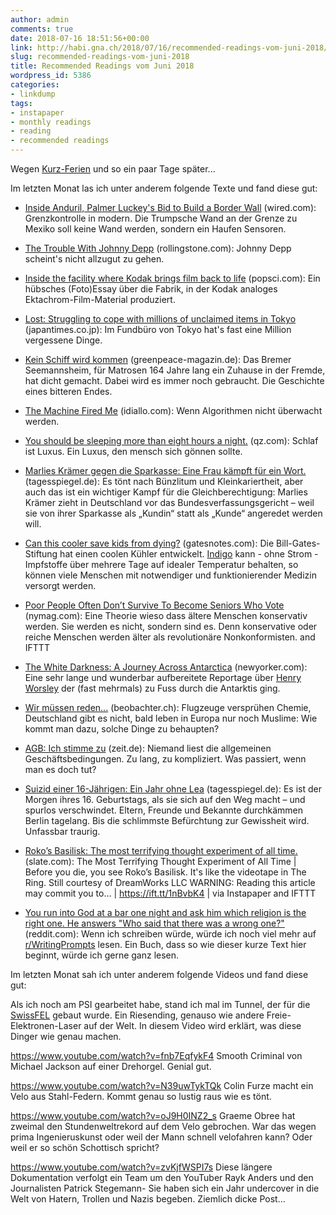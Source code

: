 ```yaml
---
author: admin
comments: true
date: 2018-07-16 18:51:56+00:00
link: http://habi.gna.ch/2018/07/16/recommended-readings-vom-juni-2018/
slug: recommended-readings-vom-juni-2018
title: Recommended Readings vom Juni 2018
wordpress_id: 5386
categories:
- linkdump
tags:
- instapaper
- monthly readings
- reading
- recommended readings
---
```


Wegen [Kurz-Ferien](http://habi.gna.ch/2018/07/04/landli-idylle/) und so ein paar Tage später...

Im letzten Monat las ich unter anderem folgende Texte und fand diese gut:





  * [Inside Anduril, Palmer Luckey's Bid to Build a Border Wall](https://www.wired.com/story/palmer-luckey-anduril-border-wall/) (wired.com): Grenzkontrolle in modern. Die Trumpsche Wand an der Grenze zu Mexiko soll keine Wand werden, sondern ein Haufen Sensoren.


  * [The Trouble With Johnny Depp](https://www.rollingstone.com/movies/movie-features/the-trouble-with-johnny-depp-666010/) (rollingstone.com): Johnny Depp scheint's nicht allzugut zu gehen.


  * [Inside the facility where Kodak brings film back to life](https://www.popsci.com/inside-kodak-factory-photos) (popsci.com): Ein hübsches (Foto)Essay über die Fabrik, in der Kodak analoges Ektachrom-Film-Material produziert.


  * [Lost: Struggling to cope with millions of unclaimed items in Tokyo](https://www.japantimes.co.jp/life/2017/05/27/lifestyle/lost-struggling-cope-millions-unclaimed-items-tokyo/) (japantimes.co.jp): Im Fundbüro von Tokyo hat's fast eine Million vergessene Dinge.


  * [Kein Schiff wird kommen](https://www.greenpeace-magazin.de/kein-schiff-wird-kommen) (greenpeace-magazin.de): Das Bremer Seemannsheim, für Matrosen 164 Jahre lang ein Zuhause in der Fremde, hat dicht gemacht. Dabei wird es immer noch gebraucht. Die Geschichte eines bitteren Endes.


  * [The Machine Fired Me](https://idiallo.com/blog/when-a-machine-fired-me) (idiallo.com): Wenn Algorithmen nicht überwacht werden.


  * [You should be sleeping more than eight hours a night.](https://qz.com/1301123/why-eight-hours-a-night-isnt-enough-according-to-a-leading-sleep-scientist/) (qz.com): Schlaf ist Luxus. Ein Luxus, den mensch sich gönnen sollte.


  * [Marlies Krämer gegen die Sparkasse: Eine Frau kämpft für ein Wort.](https://www.tagesspiegel.de/weltspiegel/marlies-kraemer-gegen-die-sparkasse-eine-frau-kaempft-fuer-ein-wort/22646114.html) (tagesspiegel.de): Es tönt nach Bünzlitum und Kleinkariertheit, aber auch das ist ein wichtiger Kampf für die Gleichberechtigung: Marlies Krämer zieht in Deutschland vor das Bundesverfassungsgericht – weil sie von ihrer Sparkasse als „Kundin“ statt als „Kunde“ angeredet werden will.


  * [Can this cooler save kids from dying?](https://www.gatesnotes.com/Health/The-big-chill) (gatesnotes.com): Die Bill-Gates-Stiftung hat einen coolen Kühler entwickelt. [Indigo](https://www.youtube.com/watch?v=CzeILXKwe74) kann - ohne Strom - Impfstoffe über mehrere Tage auf idealer Temperatur behalten, so können viele Menschen mit notwendiger und funktionierender Medizin versorgt werden.


  * [Poor People Often Don’t Survive To Become Seniors Who Vote](http://nymag.com/daily/intelligencer/2018/05/poor-people-often-dont-survive-to-become-seniors-who-vote.html) (nymag.com): Eine Theorie wieso dass ältere Menschen konservativ werden. Sie werden es nicht, sondern sind es. Denn konservative oder reiche Menschen werden älter als revolutionäre Nonkonformisten. and IFTTT


  * [The White Darkness: A Journey Across Antarctica](https://www.newyorker.com/magazine/2018/02/12/the-white-darkness) (newyorker.com): Eine sehr lange und wunderbar aufbereitete Reportage über [Henry Worsley](https://en.wikipedia.org/wiki/Henry_Worsley_(explorer)) der (fast mehrmals) zu Fuss durch die Antarktis ging.


  * [Wir müssen reden...](https://www.beobachter.ch/gesellschaft/verschworungstheorien-wir-mussen-reden) (beobachter.ch): Flugzeuge versprühen Chemie, Deutschland gibt es nicht, bald leben in Europa nur noch Muslime: Wie kommt man dazu, solche Dinge zu behaupten?


  * [AGB: Ich stimme zu](https://www.zeit.de/2018/24/agb-vetraege-internet-kundensicherheit-transparenz) (zeit.de):  Niemand liest die allgemeinen Geschäftsbedingungen. Zu lang, zu kompliziert. Was passiert, wenn man es doch tut?


  * [Suizid einer 16-Jährigen: Ein Jahr ohne Lea](https://www.tagesspiegel.de/berlin/suizid-einer-16-jaehrigen-ein-jahr-ohne-lea/22631306.html) (tagesspiegel.de): Es ist der Morgen ihres 16. Geburtstags, als sie sich auf den Weg macht – und spurlos verschwindet. Eltern, Freunde und Bekannte durchkämmen Berlin tagelang. Bis die schlimmste Befürchtung zur Gewissheit wird. Unfassbar traurig.


  * [Roko’s Basilisk: The most terrifying thought experiment of all time.](http://www.slate.com/articles/technology/bitwise/2014/07/roko_s_basilisk_the_most_terrifying_thought_experiment_of_all_time.html) (slate.com): The Most Terrifying Thought Experiment of All Time | Before you die, you see Roko’s Basilisk. It's like the videotape in The Ring. Still courtesy of DreamWorks LLC WARNING: Reading this article may commit you to… | https://ift.tt/1nBvbK4 | via Instapaper and IFTTT


  * [You run into God at a bar one night and ask him which religion is the right one. He answers "Who said that there was a wrong one?"](https://www.reddit.com/r/WritingPrompts/comments/8mwt1x/wp_you_run_into_god_at_a_bar_one_night_and_ask/dzrfvae) (reddit.com): Wenn ich schreiben würde, würde ich noch viel mehr auf [r/WritingPrompts](https://www.reddit.com/r/WritingPrompts/) lesen. Ein Buch, dass so wie dieser kurze Text hier beginnt, würde ich gerne ganz lesen.



Im letzten Monat sah ich unter anderem folgende Videos und fand diese gut:



Als ich noch am PSI gearbeitet habe, stand ich mal im Tunnel, der für die [SwissFEL](https://www.psi.ch/swissfel/) gebaut wurde.
Ein Riesending, genauso wie andere Freie-Elektronen-Laser auf der Welt.
In diesem Video wird erklärt, was diese Dinger wie genau machen.

https://www.youtube.com/watch?v=fnb7EqfykF4
Smooth Criminal von Michael Jackson auf einer Drehorgel.
Genial gut.

https://www.youtube.com/watch?v=N39uwTykTQk
Colin Furze macht ein Velo aus Stahl-Federn.
Kommt genau so lustig raus wie es tönt.

https://www.youtube.com/watch?v=oJ9H0INZ2_s
Graeme Obree hat zweimal den Stundenweltrekord auf dem Velo gebrochen.
War das wegen prima Ingenieruskunst oder weil der Mann schnell velofahren kann?
Oder weil er so schön Schottisch spricht?

https://www.youtube.com/watch?v=zvKjfWSPI7s
Diese längere Dokumentation verfolgt ein Team um den YouTuber Rayk Anders und den Journalisten Patrick Stegemann-
Sie haben sich ein Jahr undercover in die Welt von Hatern, Trollen und Nazis begeben.
Ziemlich dicke Post...
